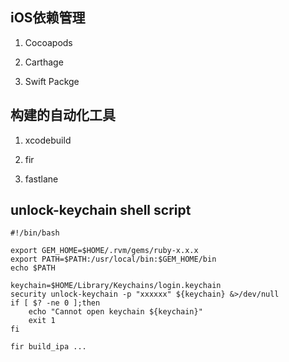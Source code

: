 ## iOS依赖管理

1. Cocoapods

2. Carthage

3. Swift Packge

## 构建的自动化工具

1. xcodebuild

2. fir

3. fastlane
 
## unlock-keychain shell script

``` 
#!/bin/bash

export GEM_HOME=$HOME/.rvm/gems/ruby-x.x.x
export PATH=$PATH:/usr/local/bin:$GEM_HOME/bin
echo $PATH

keychain=$HOME/Library/Keychains/login.keychain
security unlock-keychain -p "xxxxxx" ${keychain} &>/dev/null
if [ $? -ne 0 ];then
    echo "Cannot open keychain ${keychain}"
    exit 1
fi

fir build_ipa ...
```